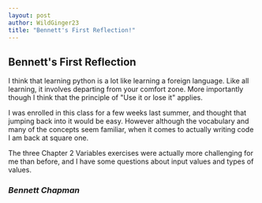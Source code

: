 ```yaml
---
layout: post
author: WildGinger23
title: "Bennett's First Reflection!"
---
```


## __**Bennett's First Reflection**__

I think that learning python is a lot like learning a foreign language. Like all learning, it involves departing from your comfort zone. More importantly though I think that the principle of "Use it or lose it" applies.

I was enrolled in this class for a few weeks last summer, and thought that jumping back into it would be easy. However although the vocabulary and many of the concepts seem familiar, when it comes to actually writing code I am back at square one.

The three Chapter 2 Variables exercises were actually more challenging for me than before, and I have some questions about input values and types of values.

### *Bennett Chapman*
